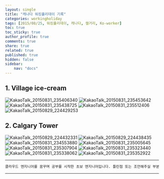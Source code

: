 ```yaml
---
layout: single
title: "캐나다 워킹홀리데이 기록"
categories: workingholiday
tags: [2015/08/25, 워킹홀리데이, 캐나다, 캘거리, Ko-worker]
toc: true
toc_sticky: true
author_profile: true
comments: true
share: true
related: true
published: true
hidden: false
sidebar: 
    nav: "docs"
---
```


## 1. Village ice-cream

![KakaoTalk_20150831_235406340](https://user-images.githubusercontent.com/124491456/230724877-654805de-36fc-45d2-b6df-574722bc754c.jpg)
![KakaoTalk_20150831_235453642](https://user-images.githubusercontent.com/124491456/230724883-d0373c4d-dd0e-4fff-b309-a363a1bd2238.jpg)
![KakaoTalk_20150831_235438725](https://user-images.githubusercontent.com/124491456/230724898-5de95bb3-1f48-4001-ba4c-e2e9e4ee80a4.jpg)
![KakaoTalk_20150831_235512406](https://user-images.githubusercontent.com/124491456/230724901-840677fc-dcf3-4edc-b931-10ad20943a4b.jpg)
![KakaoTalk_20150829_224429253](https://user-images.githubusercontent.com/124491456/230724908-e945859d-1be6-47fc-9bfe-193fe0084d53.jpg)

## 2. Calgary Tower

![KakaoTalk_20150829_224432331](https://user-images.githubusercontent.com/124491456/230724945-b7744c85-8759-4806-8823-4c311d300ab2.jpg)
![KakaoTalk_20150829_224438435](https://user-images.githubusercontent.com/124491456/230724956-f3643dd4-2676-4083-9779-77d4a19eefdf.jpg)
![KakaoTalk_20150831_234553880](https://user-images.githubusercontent.com/124491456/230724964-6a9675f8-3e1b-402d-80b1-aabc4b2bcd5c.jpg)
![KakaoTalk_20150831_235005645](https://user-images.githubusercontent.com/124491456/230724976-311244f5-0696-4aba-a2b6-7fb41a2a0f63.jpg)
![KakaoTalk_20150831_235307904](https://user-images.githubusercontent.com/124491456/230724990-3df22b8a-b2e5-4368-aae9-4329f1005b63.jpg)
![KakaoTalk_20150831_235323440](https://user-images.githubusercontent.com/124491456/230724993-7528fd4c-92ae-4ddb-ae24-5d0d08b17bb2.jpg)
![KakaoTalk_20150831_235338062](https://user-images.githubusercontent.com/124491456/230725000-45d38bfb-ad8a-4a3b-84d4-5a566000d10f.jpg)
![KakaoTalk_20150831_235352922](https://user-images.githubusercontent.com/124491456/230725003-15105a0b-7e77-4001-9747-7b2dd5e930f4.jpg)

---

```bash
클라우드 엔지니어를 꿈꾸며 공부를 시작한 초보 엔지니어입니다. 틀린점 또는 조언해주실 부분이 있으시면 친절하게 댓글 부탁드립니다. 방문해 주셔서 감사합니다 :)
```

---
